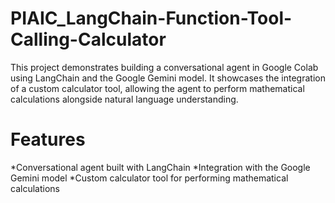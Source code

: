 # PIAIC_LangChain-Function-Tool-Calling-Calculator
This project demonstrates building a conversational agent in Google Colab using LangChain and the Google Gemini model. It showcases the integration of a custom calculator tool, allowing the agent to perform mathematical calculations alongside natural language understanding. 


# Features
*Conversational agent built with LangChain
*Integration with the Google Gemini model
*Custom calculator tool for performing mathematical calculations
